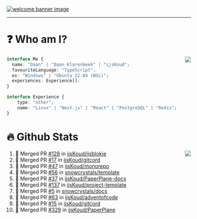 <h1 align="center" style="display:none;"></h1>

<a href="https://ijskoud.dev/"><img src="https://cdn.ijskoud.dev/files/IIcds5oPKl.png" alt="welcome banner image" /></a>

---

# ❓ Who am I?

<img align="right" src="http://gh-stats.ijskoud.dev/api/top-langs?username=ijsKoud&cache_seconds=1800&layout=compact&hide_border=true&hide_rank=true&show_icons=true&theme=dark&title_color=ffffff&hide_border=true&locale=en" />

```typescript
interface Me {
  name: "Daan" | "Daan Klarenbeek" | "ijsKoud";
  favouriteLanguage: "TypeScript";
  os: "Windows" | "Ubuntu 22.04 (WSL)";
  experiences: Experience[];
}

interface Experience {
    type: "other";
    name: "Linux" | "Next.js" | "React" | "PostgreSQL" | "Redis";
}
```

# 🔥 Github Stats

<img align="right" src="http://gh-stats.ijskoud.dev/api? username=ijsKoud&cache_seconds=1800&hide_border=true&hide_rank=true&show_icons=true&theme=dark&title_color=ffffff&hide_border=true&locale=en">

<!--START_SECTION:activity-->
1. 🎉 Merged PR [#128](https://github.com/ijsKoud/ijsblokje/pull/128) in [ijsKoud/ijsblokje](https://github.com/ijsKoud/ijsblokje)
2. 🎉 Merged PR [#17](https://github.com/ijsKoud/gitcord/pull/17) in [ijsKoud/gitcord](https://github.com/ijsKoud/gitcord)
3. 🎉 Merged PR [#47](https://github.com/ijsKoud/monorepo/pull/47) in [ijsKoud/monorepo](https://github.com/ijsKoud/monorepo)
4. 🎉 Merged PR [#56](https://github.com/snowcrystals/template/pull/56) in [snowcrystals/template](https://github.com/snowcrystals/template)
5. 🎉 Merged PR [#37](https://github.com/ijsKoud/PaperPlane-docs/pull/37) in [ijsKoud/PaperPlane-docs](https://github.com/ijsKoud/PaperPlane-docs)
6. 🎉 Merged PR [#137](https://github.com/ijsKoud/project-template/pull/137) in [ijsKoud/project-template](https://github.com/ijsKoud/project-template)
7. 🎉 Merged PR [#5](https://github.com/snowcrystals/docs/pull/5) in [snowcrystals/docs](https://github.com/snowcrystals/docs)
8. 🎉 Merged PR [#63](https://github.com/ijsKoud/adventofcode/pull/63) in [ijsKoud/adventofcode](https://github.com/ijsKoud/adventofcode)
9. 🎉 Merged PR [#15](https://github.com/ijsKoud/gitcord/pull/15) in [ijsKoud/gitcord](https://github.com/ijsKoud/gitcord)
10. 🎉 Merged PR [#329](https://github.com/ijsKoud/PaperPlane/pull/329) in [ijsKoud/PaperPlane](https://github.com/ijsKoud/PaperPlane)
<!--END_SECTION:activity-->

<h1 align="center" style="display:none;"></h1>
